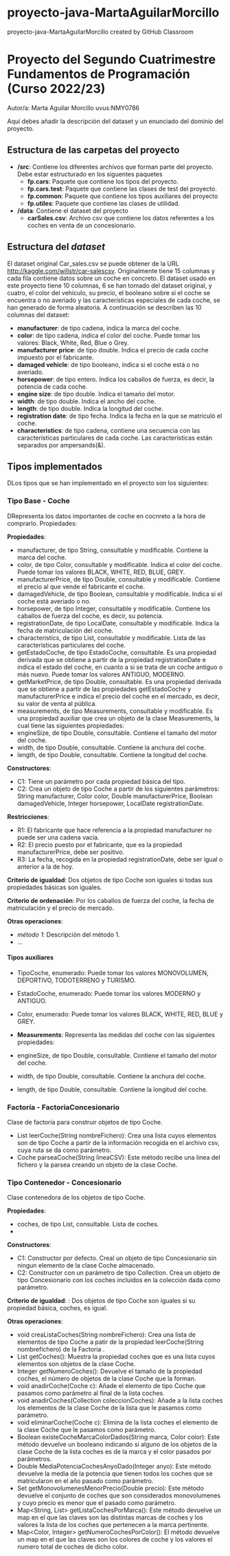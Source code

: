 # proyecto-java-MartaAguilarMorcillo
proyecto-java-MartaAguilarMorcillo created by GitHub Classroom
# Proyecto del Segundo Cuatrimestre Fundamentos de Programación (Curso 2022/23)
Autor/a: Marta Aguilar Morcillo   uvus:NMY0786

Aquí debes añadir la descripción del dataset y un enunciado del dominio del proyecto.


## Estructura de las carpetas del proyecto

* **/src**: Contiene los diferentes archivos que forman parte del proyecto. Debe estar estructurado en los siguentes paquetes
  * **fp.cars**: Paquete que contiene los tipos del proyecto.
  * **fp.cars.test**: Paquete que contiene las clases de test del proyecto.
  * **fp.common**: Paquete que contiene los tipos auxiliares del proyecto
  * **fp.utiles**:  Paquete que contiene las clases de utilidad. 
* **/data**: Contiene el dataset del proyecto
    * **carSales.csv**: Archivo csv que contiene los datos referentes a los coches en venta de un concesionario.
    
## Estructura del *dataset*

El dataset original Car_sales.csv se puede obtener de la URL http://kaggle.com/willstr/car-salescsv. Originalmente tiene 15 columnas y cada fila contiene datos sobre un coche en concreto. El dataset usado en este proyecto tiene 10 columnas, 6 se han tomado del dataset original, y cuatro, el color del vehículo, su precio, el booleano sobre si el coche se encuentra o no averiado y las características especiales de cada coche, se han generado de forma aleatoria. A continuación se describen las 10 columnas del dataset:

* **manufacturer**: de tipo cadena, indica la marca del coche.
* **color**: de tipo cadena, indica el color del coche. Puede tomar los valores: Black, White, Red, Blue o Grey.
* **manufacturer price**: de tipo double. Indica el precio de cada coche impuesto por el fabricante.
* **damaged vehicle**: de tipo booleano, indica si el coche está o no averiado.
* **horsepower**: de tipo entero. Indica los caballos de fuerza, es decir, la potencia de cada coche.
* **engine size**: de tipo double. Indica el tamaño del motor.
* **width**: de tipo double. Indica el ancho del coche.
* **length**: de tipo double. Indica la longitud del coche.
* **registration date**: de tipo fecha. Indica la fecha en la que se matriculó el coche.
* **characteristics**: de tipo cadena, contiene una secuencia con las características particulares de cada coche. Las características están separados por ampersands(&).

## Tipos implementados

DLos tipos que se han implementado en el proyecto son los siguientes:

### Tipo Base - Coche
DRepresenta los datos importantes de coche en cocnreto a la hora de comprarlo. Propiedades:

**Propiedades**:

* manufacturer, de tipo String, consultable y modificable. Contiene la marca del coche.
* color, de tipo Color, consultable y modificable. Indica el color del coche. Puede tomar los valores BLACK, WHITE, RED, BLUE, GREY.
* manufacturerPrice, de tipo Double, consultable y modificable. Contiene el precio al que vende el fabricante el coche.
* damagedVehicle, de tipo Boolean, consultable y modificable. Indica si el coche está averiado o no.
* horsepower, de tipo Integer, consultable y modificable. Contiene los caballos de fuerza del coche, es decir, su potencia.
* registrationDate, de tipo LocalDate, consultable y modificable. Indica la fecha de matriculación del coche.
* characteristics, de tipo List<String>, consultable y modificable. Lista de las características particulares del coche.
* getEstadoCoche, de tipo EstadoCoche, consultable. Es una propiedad derivada que se obtiene a partir de la propiedad registrationDate e indica el estado del coche, en cuanto a si se trata de un coche antiguo o más nuevo. Puede tomar los valores ANTIGUO, MODERNO.
* getMarketPrice, de tipo Double, consultable. Es una propiedad derivada que se obtiene a partir de las propiedades getEstadoCoche y manufacturerPrice e indica el precio del coche en el mercado, es decir, su valor de venta al pública.
* measurements, de tipo Measurements, consultable y modificable. Es una propiedad auxiliar que crea un objeto de la clase Measurements, la cual tiene las siguientes propiedades:
* engineSize, de tipo Double, consultable. Contiene el tamaño del motor del coche.
* width, de tipo Double, consultable. Contiene la anchura del coche.
* length, de tipo Double, consultable. Contiene la longitud del coche.

**Constructores**: 

- C1: Tiene un parámetro por cada propiedad básica del tipo.
- C2: Crea un objeto de tipo Coche a partir de los siguientes parámetros: String manufacturer, Color color, Double manufacturerPrice, Boolean damagedVehicle, Integer horsepower, LocalDate registrationDate.

**Restricciones**:
 
- R1: El fabricante que hace referencia a la propiedad manufacturer no puede ser una cadena vacía.
- R2: El precio puesto por el fabricante, que es la propiedad manufacturerPrice, debe ser positivo.
- R3: La fecha, recogida en la propiedad registrationDate, debe ser igual o anterior a la de hoy.


**Criterio de igualdad**: Dos objetos de tipo Coche son iguales si todas sus propiedades básicas son iguales.

**Criterio de ordenación**: Por los caballos de fuerza del coche, la fecha de matriculación y el precio de mercado.

**Otras operaciones**:
 
-	_método 1_: Descripción del método 1.
- ...

#### Tipos auxiliares

* TipoCoche, enumerado: Puede tomar los valores MONOVOLUMEN, DEPORTIVO, TODOTERRENO y TURISMO.
* EstadoCoche, enumerado: Puede tomar los valores MODERNO y ANTIGUO.
* Color, enumerado: Puede tomar los valores BLACK, WHITE, RED, BLUE y GREY.

* **Measurements**: Representa las medidas del coche con las siguientes propiedades:
* engineSize, de tipo Double, consultable. Contiene el tamaño del motor del coche.
* width, de tipo Double, consultable. Contiene la anchura del coche.
* length, de tipo Double, consultable. Contiene la longitud del coche.

### Factoría - FactoriaConcesionario
Clase de factoría para construir objetos de tipo Coche.

* List<Coche> leerCoche(String nombreFichero): Crea una lista cuyos elementos son de tipo Coche a partir de la información recogida en el archivo csv, cuya ruta se da como parámetro.
* Coche parseaCoche(String lineaCSV): Este método recibe una linea del fichero y la parsea creando un objeto de la clase Coche.

### Tipo Contenedor - Concesionario

Clase contenedora de los objetos de tipo Coche.

**Propiedades**:

- coches, de tipo List<Coche>, consultable. Lista de coches. 
- 
**Constructores**: 

- C1: Constructor por defecto. Creal un objeto de tipo Concesionario sin ningun elemento de la clase Coche almacenado.
- C2: Constructor con un parámetro de tipo Collection<Coche>. Crea un objeto de tipo Concesionario con los coches incluidos en la colección dada como parámetro.

**Criterio de igualdad**: : Dos objetos de tipo Coche son iguales si su propiedad básica, coches, es igual.

**Otras operaciones**:

* void creaListaCoches(String nombreFichero): Crea una lista de elementos de tipo Coche a patir de la propiedad leerCoche(String nombrefichero) de la Factoria .
* List<Coche> getCoches(): Muestra la propiedad coches que es una lista cuyos elementos son objetos de la clase Coche.
* Integer getNumeroCoches(): Devuelve el tamaño de la propiedad coches, el número de objetos de la clase Coche que la forman.
* void anadirCoche(Coche c): Añade el elemento de tipo Coche que pasamos como parámetro al final de la lista coches.
* void anadirCoches(Collection<Coche> coleccionCoches): Añade a la lista coches los elementos de la clase Coche de la lista que le pasamos como parámetro.
* void eliminarCoche(Coche c): Elimina de la lista coches el elemento de la clase Coche que le pasamos como parámetro.
* Boolean existeCocheMarcaColorDados(String marca, Color color): Este método devuelve un booleano indicando si alguno de los objetos de la clase Coche de la lista coches es de la marca y el color pasados por parámetros.
* Double MediaPotenciaCochesAnyoDado(Integer anyo): Este método devuelve la media de la potencia que tienen todos los coches que se matricularon en el año pasado como parámetro.
* Set<Coche> getMonovolumenesMenorPrecio(Double precio): Este método devuelve el conjunto de coches que son considerados monovolumenes y cuyo precio es menor que el pasado como parámetro.
* Map<String, List<Coche>> getListaCochesPorMarca(): Este método devuelve un map en el que las claves son las distintas marcas de coches y los valores la lista de los coches que pertenecen a la marca pertinente.
* Map<Color, Integer> getNumeroCochesPorColor(): El método devuelve un map en el que las claves son los colores de coche y los valores el numero total de coches de dicho color.

